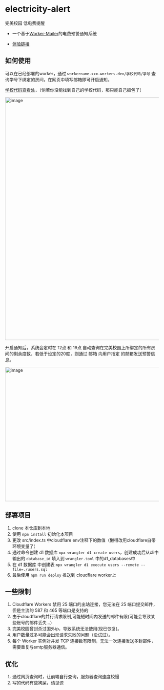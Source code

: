 # electricity-alert

完美校园 低电费提醒

- 一个基于[Worker-Mailer](https://github.com/zou-yu/worker-mailer/tree/main)的电费预警通知系统

- [体验链接](https://room.snowflak3.icu/)

## 如何使用

可以在已经部署的worker，通过 `workername.xxx.workers.dev/学校代码/学号` 查询学号下绑定的房间，在网页中填写邮箱即可开启通知。

[学校代码查看处](https://github.com/zuwei522/perfect-campus_electricity-alert/blob/ef06292f46acbbd322480095eef2f1be2382c44e/school-list.md)，（倘若你没能找到自己的学校代码，那只能自己抓包了）

<img width="971" height="796" alt="image" src="https://github.com/user-attachments/assets/e413c878-a9e8-446d-89f1-477a16025702" />

开启通知后，系统会定时在 12点 和 19点 自动查询在完美校园上所绑定的所有房间的剩余度数，若低于设定的20度，则通过 邮箱 向用户指定 的邮箱发送预警信息。

<img width="1067" height="440" alt="image" src="https://github.com/user-attachments/assets/113006e1-5629-4d1b-8a26-28a7907d9dbd" />

## 部署项目
  
  1. clone 本仓库到本地
  2. 使用 `npm install` 初始化本项目
  3. 更改 src/index.ts 中cloudflare env注释下的数值（懒得改用cloudflare自带环境变量了）
  4. 通过命令创建 d1 数据库 `npx wrangler d1 create users`，创建成功后从cli中输出的 `database_id` 填入到 `wrangler.toml` 中的d1_databases中
  5. 在 d1 数据库 中创建表 `npx wrangler d1 execute users --remote --file=./users.sql`
  6. 最后使用 `npm run deploy` 推送到 cloudflare worker上

## 一些限制

  1. Cloudflare Workers 禁用 25 端口的出站连接，您无法在 25 端口提交邮件，但是主流的 587 和 465 等端口是支持的
  2. 由于cloudflare的并行请求限制,可能短时间内发送的邮件有限(可能会导致某些账号的邮件丢失...)
  3. 完美校园曾封杀过国外ip，导致系统无法使用(现已恢复)。
  4. 用户数量过多可能会出现请求失败的问题（没试过）。
  5. 每个 Worker 实例对并发 TCP 连接数有限制，无法一次连接发送多封邮件，需要重复与smtp服务器通信。

## 优化

  1. 通过网页查询时，让前端自行查询，服务器查询速度较慢
  2. 写的代码有些狗屎，请见谅
